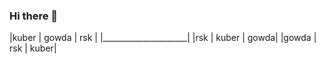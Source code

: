 ### Hi there 👋

<!--
**Kuberagowda/Kuberagowda** is a ✨ _special_ ✨ repository because its `README.md` (this file) appears on your GitHub profile.

Here are some ideas to get you started:

- 🔭 I’m currently working on ...
- 🌱 I’m currently learning ...
- 👯 I’m looking to collaborate on ...
- 🤔 I’m looking for help with ...
- 💬 Ask me about ...
- 📫 How to reach me: ...
- 😄 Pronouns: ...
- ⚡ Fun fact: ...
-->
|kuber | gowda | rsk  |
|_____________________|
|rsk   | kuber | gowda|
|gowda | rsk   | kuber|
